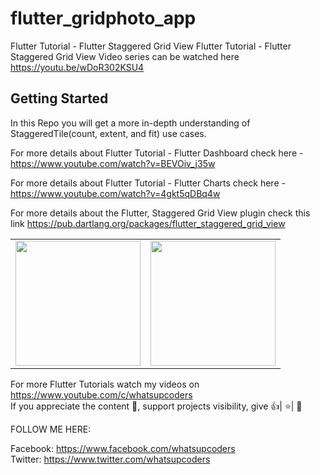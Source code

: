 # flutter_gridphoto_app

Flutter Tutorial - Flutter Staggered Grid View
Flutter Tutorial - Flutter Staggered Grid View Video series can be watched here https://youtu.be/wDoR302KSU4

## Getting Started

In this Repo you will get a more in-depth understanding of StaggeredTile(count, extent, and fit) use cases.

For more details about Flutter Tutorial - Flutter Dashboard check here - https://www.youtube.com/watch?v=BEVOiv_j35w

For more details about Flutter Tutorial - Flutter Charts check here - https://www.youtube.com/watch?v=4gkt5qDBq4w

For more details about the Flutter, Staggered Grid View plugin check this link https://pub.dartlang.org/packages/flutter_staggered_grid_view


<div style="text-align: center">
    <table>
        <tr>     
            <td style="text-align: center">              
                      <img src="https://github.com/whatsupcoders/Flutter-Staggered-GridView/blob/master/assets/Screenshot_1561153266.png" width="200"/>
            </td>
            <td style="text-align: center">
                     <img src="https://github.com/whatsupcoders/Flutter-Staggered-GridView/blob/master/assets/Screenshot_1561153288.png" width="200"/>
            </td>     
      </tr>
  </table>
  </div>
  
For more Flutter Tutorials watch my videos on https://www.youtube.com/c/whatsupcoders <br />
If you appreciate the content 📖, support projects visibility, give 👍| ⭐| 👏

FOLLOW ME HERE:

Facebook: https://www.facebook.com/whatsupcoders <br />
Twitter: https://www.twitter.com/whatsupcoders
